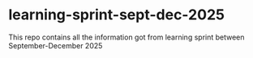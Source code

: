 # learning-sprint-sept-dec-2025
This repo contains all the information got from learning sprint between September-December 2025

